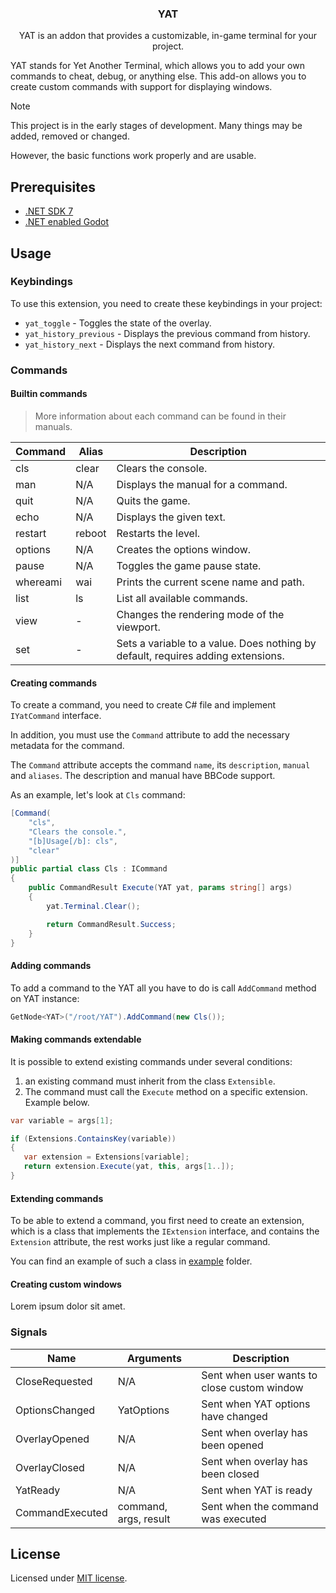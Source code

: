 <div align="center">
	<h3>YAT</h1>
	<p>YAT is an addon that provides a customizable, in-game terminal for your project.</p>
</div>

YAT stands for Yet Another Terminal, which allows you to add your own commands to cheat, debug, or anything else. This add-on allows you to create custom commands with support for displaying windows.

> [!NOTE]
> This project is in the early stages of development. Many things may be added, removed or changed.
>
> However, the basic functions work properly and are usable.

## Prerequisites

-   [.NET SDK 7](https://dotnet.microsoft.com/en-us/download)
-   [.NET enabled Godot](https://godotengine.org/download/windows/)

## Usage

### Keybindings

To use this extension, you need to create these keybindings in your project:

-   `yat_toggle` - Toggles the state of the overlay.
-   `yat_history_previous` - Displays the previous command from history.
-   `yat_history_next` - Displays the next command from history.

### Commands

#### Builtin commands

> More information about each command can be found in their manuals.

| Command  | Alias  | Description                                                                      |
| -------- | ------ | -------------------------------------------------------------------------------- |
| cls      | clear  | Clears the console.                                                              |
| man      | N/A    | Displays the manual for a command.                                               |
| quit     | N/A    | Quits the game.                                                                  |
| echo     | N/A    | Displays the given text.                                                         |
| restart  | reboot | Restarts the level.                                                              |
| options  | N/A    | Creates the options window.                                                      |
| pause    | N/A    | Toggles the game pause state.                                                    |
| whereami | wai    | Prints the current scene name and path.                                          |
| list     | ls     | List all available commands.                                                     |
| view     | -      | Changes the rendering mode of the viewport.                                      |
| set      | -      | Sets a variable to a value. Does nothing by default, requires adding extensions. |

#### Creating commands

To create a command, you need to create C# file and implement `IYatCommand` interface.

In addition, you must use the `Command` attribute to add the necessary metadata for the command.

The `Command` attribute accepts the command `name`, its `description`, `manual` and `aliases`. The description and manual have BBCode support.

As an example, let's look at `Cls` command:

```csharp
[Command(
	"cls",
	"Clears the console.",
	"[b]Usage[/b]: cls",
	"clear"
)]
public partial class Cls : ICommand
{
	public CommandResult Execute(YAT yat, params string[] args)
	{
		yat.Terminal.Clear();

		return CommandResult.Success;
	}
}
```

#### Adding commands

To add a command to the YAT all you have to do is call `AddCommand` method on YAT instance:

```csharp
GetNode<YAT>("/root/YAT").AddCommand(new Cls());
```

#### Making commands extendable

It is possible to extend existing commands under several conditions:

1. an existing command must inherit from the class `Extensible`.
2. The command must call the `Execute` method on a specific extension. Example below.

```csharp
var variable = args[1];

if (Extensions.ContainsKey(variable))
{
   var extension = Extensions[variable];
   return extension.Execute(yat, this, args[1..]);
}
```

#### Extending commands

To be able to extend a command, you first need to create an extension,
which is a class that implements the `IExtension` interface,
and contains the `Extension` attribute, the rest works just like a regular command.

You can find an example of such a class in [example](./example) folder.

#### Creating custom windows

Lorem ipsum dolor sit amet.

### Signals

| Name            | Arguments             | Description                                 |
| --------------- | --------------------- | ------------------------------------------- |
| CloseRequested  | N/A                   | Sent when user wants to close custom window |
| OptionsChanged  | YatOptions            | Sent when YAT options have changed          |
| OverlayOpened   | N/A                   | Sent when overlay has been opened           |
| OverlayClosed   | N/A                   | Sent when overlay has been closed           |
| YatReady        | N/A                   | Sent when YAT is ready                      |
| CommandExecuted | command, args, result | Sent when the command was executed          |

## License

Licensed under [MIT license](./LICENSE).
